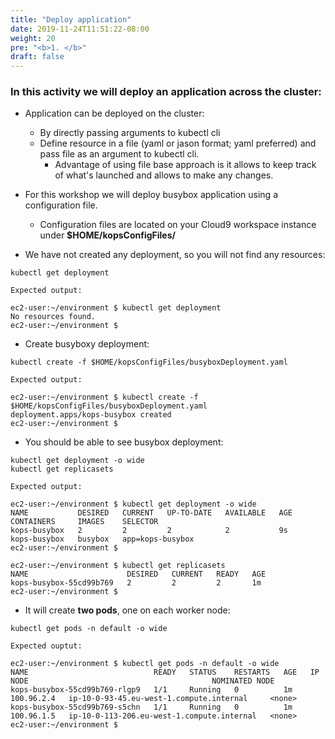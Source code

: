```yaml
---
title: "Deploy application"
date: 2019-11-24T11:51:22-08:00
weight: 20
pre: "<b>1. </b>"
draft: false
---
```


### In this activity we will deploy an application across the cluster:

* Application can be deployed on the cluster:
  * By directly passing arguments to kubectl cli
  * Define resource in a file (yaml or jason format; yaml preferred) and pass file as an argument to kubectl cli.
     * Advantage of using file base approach is it allows to keep track of what's launched and allows to make any changes.

* For this workshop we will deploy busybox application using a configuration file.
  * Configuration files are located on your Cloud9 workspace instance under **$HOME/kopsConfigFiles/**

* We have not created any deployment, so you will not find any resources:
```
kubectl get deployment
```
```
Expected output:

ec2-user:~/environment $ kubectl get deployment
No resources found.
ec2-user:~/environment $
```

* Create busyboxy deployment:
```
kubectl create -f $HOME/kopsConfigFiles/busyboxDeployment.yaml
```
```
Expected output:

ec2-user:~/environment $ kubectl create -f $HOME/kopsConfigFiles/busyboxDeployment.yaml
deployment.apps/kops-busybox created
ec2-user:~/environment $
```

* You should be able to see busybox deployment:
```
kubectl get deployment -o wide
kubectl get replicasets
```
```
Expected output:

ec2-user:~/environment $ kubectl get deployment -o wide
NAME           DESIRED   CURRENT   UP-TO-DATE   AVAILABLE   AGE   CONTAINERS     IMAGES    SELECTOR
kops-busybox   2         2         2            2           9s    kops-busybox   busybox   app=kops-busybox
ec2-user:~/environment $

ec2-user:~/environment $ kubectl get replicasets
NAME                      DESIRED   CURRENT   READY   AGE
kops-busybox-55cd99b769   2         2         2       1m
ec2-user:~/environment $
```

* It will create **two pods**, one on each worker node:
```
kubectl get pods -n default -o wide
```
```
Expected ouptut:

ec2-user:~/environment $ kubectl get pods -n default -o wide
NAME                            READY   STATUS    RESTARTS   AGE   IP           NODE                                         NOMINATED NODE
kops-busybox-55cd99b769-rlgp9   1/1     Running   0          1m    100.96.2.4   ip-10-0-93-45.eu-west-1.compute.internal     <none>
kops-busybox-55cd99b769-s5chn   1/1     Running   0          1m    100.96.1.5   ip-10-0-113-206.eu-west-1.compute.internal   <none>
ec2-user:~/environment $
```
